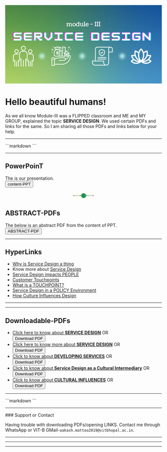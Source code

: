 <img src = "online activist.png" alt="WELCOME">

# **Hello beautiful humans!** <br>
As we all know Module-III was a FLIPPED classroom and ME and MY GROUP, explained the topic **SERVICE DESIGN**. We used certain PDFs and links for the same. So I am sharing all those PDFs and links below for your help.

<hr>
```markdown
```
<hr>

## PowerPoinT
The is our presentation.
<a href="SERVICE-DESIGN--ppt.pdf" target="_blank"><br>
	<button>content-PPT</button> </a> 
	

<p align="center">
  <img width="70" src="dot1.jpg">
</p>

## ABSTRACT-PDFs
The below is an abstract PDF from the content of PPT. 
<br>
<a href="SERVICE-DESIGN-abstract.pdf" target="_blank">
	<button>ABSTRACT-PDF</button> </a> 
	
<hr>

## HyperLinks

* <a href="https://boagworld.com/audio/service-design/#Why_is_Service_Design_a_Thing?" target="_blank">Why is Service Design a thing</a>
* Know more about <a href="https://www.nngroup.com/articles/service-design-101/" target="_blank">Service Design</a>
* <a href="https://brand24.com/blog/3-real-life-examples-of-good-customer-service-in-retail-from-companies-large-and-small/" target="_blank">Service Design impacts PEOPLE</a>
* <a href="https://www.interaction-design.org/literature/article/customer-touchpoints-the-point-of-interaction-between-brands-businesses-products-and-customers"  target="_blank">Customer Touchpoints</a>
* <a href="https://www.conductor.com/blog/2019/01/what-is-a-touchpoint-marketing-touchpoints-on-a-buyers-journey-in-2019/" target="_blank">What is a TOUCHPOINT?</a>
* <a href="https://medium.com/@angelquicksey/service-design-for-policy-b0a9408dced1#_ftn22" target="_blank">Service Design in a POLICY Environment</a>
* <a href="https://creativeword.uk.com/blog/localization/culture-influences-design/" target="_blank">How Culture Influences Design</a>

<hr><hr>

## Downloadable-PDFs

* <a href="Agile_Service_Design_Framework_Enfocus_Solutions.pdf" target="_blank">Click here to know about <b>SERVICE DESIGN</b></a>  OR 
  <br><a href="Agile_Service_Design_Framework_Enfocus_Solutions.pdf" download="Agile_Service_Design_Framework_Enfocus_Solutions.pdf">
    <button>Download PDF</button></a>
* <a href="sd.pdf" target="_blank">Click here to know more about <b>SERVICE DESIGN</b></a>  OR 
  <br><a href="sd.pdf" download="sd.pdf">
    <button>Download PDF</button></a>
* <a href="Design methods for developing services.pdf" target="_blank">Click to know about<b> DEVELOPING SERVICES</b></a>  OR 
  <br><a href="Design methods for developing services.pdf" download="Design methods for developing services.pdf">
    <button>Download PDF</button></a>
* <a href="Service Design as a Cultural Intermediary Translating cultural phenomena into services.pdf" target="_blank">Click to know about<b> Service Design as a Cultural Intermediary</b></a>  OR 
  <br><a href="Service Design as a Cultural Intermediary Translating cultural phenomena into services.pdf" download="Service Design as a Cultural Intermediary Translating cultural phenomena into services.pdf">
    <button>Download PDF</button></a>
 * <a href="DS42_P_554.pdf" target="_blank">Click to know about<b> CULTURAL INFLUENCES</b></a>  OR 
  <br><a href="DS42_P_554.pdf" download="DS42_P_554.pdf">
    <button>Download PDF</button></a>

<hr>
```markdown
```
<hr>
### Support or Contact

Having trouble with downloading PDFs/opening LINKS. Contact me through WhatsApp or VIT-B GMail-```aakash.mattoo2019@vitbhopal.ac.in```.
<hr><hr><hr>
